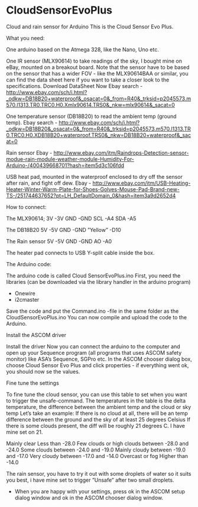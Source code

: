 # CloudSensorEvoPlus
Cloud and rain sensor for Arduino
This is the Cloud Sensor Evo Plus.

What you need:

One arduino based on the Atmega 328, like the Nano, Uno etc.

One IR sensor (MLX90614) to take readings of the sky, I bought mine on eBay, mounted on a breakout board. Note that the sensor have to be based on the
sensor that has a wider FOV - like the MLX90614BAA or similar, you can find the data sheet here if you want to take a closer look to the specifications. Download DataSheet Now
Ebay search - http://www.ebay.com/sch/i.html?_odkw=DB18B20+waterproof&_osacat=0&_from=R40&_trksid=p2045573.m570.l1313.TR0.TRC0.H0.Xmlx90614.TRS0&_nkw=mlx90614&_sacat=0

One temperature sensor (DB18B20) to read the ambient temp (ground temp).
Ebay search - http://www.ebay.com/sch/i.html?_odkw=DB18B20&_osacat=0&_from=R40&_trksid=p2045573.m570.l1313.TR0.TRC0.H0.XDB18B20+waterproof.TRS0&_nkw=DB18B20+waterproof&_sacat=0

Rain sensor
Ebay  - http://www.ebay.com/itm/Raindrops-Detection-sensor-modue-rain-module-weather-module-Humidity-For-Arduino-/400439668701?hash=item5d3c106fdd

USB heat pad, mounted in the waterproof enclosed to dry off the sensor after rain, and fight off dew.
Ebay - http://www.ebay.com/itm/USB-Heating-Heater-Winter-Warm-Plate-for-Shoes-Golves-Mouse-Pad-Brand-new-TS-/251744637652?pt=LH_DefaultDomain_0&hash=item3a9d2652d4

How to connect:

The MLX90614;
3V		-3V
GND		-GND
SCL		-A4
SDA		-A5

The DB18B20
5V		-5V
GND		-GND
”Yellow”	-D10

The Rain sensor
5V		-5V
GND		-GND
AO		-A0

The heater pad connects to USB Y-split cable inside the box.

The Arduino code:

The arduino code is called Cloud SensorEvoPlus.ino
First, you need the libraries (can be downloaded via the library handler in the arduino program)
- Onewire
- i2cmaster

Save the code and put the Command.ino -file in the same folder as the CloudSensorEvoPlus.ino
You can now compile and upload the code to the Arduino.

Install the ASCOM driver

Install the driver
Now you can connect the arduino to the computer and open up your Sequence program (all programs that uses ASCOM safety monitor) like ASA’s Sequence, SGPro etc.
In the ASCOM chooser dialog box, choose Cloud Sensor Evo Plus and click properties - if everything went ok, you should now se the values.

Fine tune the settings

To fine tune the cloud sensor, you can use this table to set when you want to trigger the unsafe-command.
The temperatures in the table is the delta temperature, the difference between the ambient temp and the cloud or sky temp
Let’s take an example:
If there is no cloud at all, there will be an temp difference between the ground and the sky of at least 25 degrees Celsius
If there is some clouds present, the diff will be roughly 21 degrees C. I have mine set on 21.

Mainly clear					Less than -28.0
Few clouds or high clouds			between -28.0 and -24.0
Some clouds					between -24.0 and -19.0
Mainly cloudy				between -19.0 and -17.0
Very cloudy					between -17.0 and -14.0
Overcast or fog				Higher than -14.0

The rain sensor, you have to try it out with some droplets of water so it suits you best, i have mine set to trigger ”Unsafe” after two small droplets.


- When you are happy with your settings, press ok in the ASCOM setup dialog window and ok in the ASCOM chooser dialog window.

